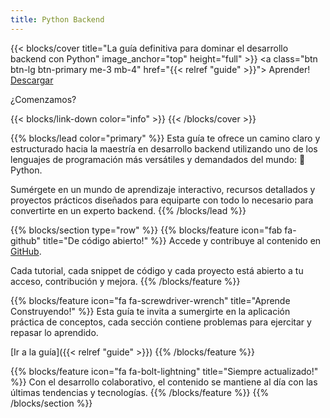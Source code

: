 ```yaml
---
title: Python Backend
---
```

{{< blocks/cover title="La guía definitiva para dominar el desarrollo backend con Python" image_anchor="top" height="full" >}}
<a class="btn btn-lg btn-primary me-3 mb-4" href="{{< relref "guide" >}}">
  Aprender! <i class="fas fa-arrow-alt-circle-right ms-2"></i>
</a>
<a class="btn btn-lg btn-secondary me-3 mb-4" href="https://github.com/uselessscat/python-backend">
  Descargar <i class="fab fa-github ms-2 "></i>
</a>
<p class="lead mt-5">¿Comenzamos?</p>
{{< blocks/link-down color="info" >}}
{{< /blocks/cover >}}

{{% blocks/lead color="primary" %}}
Esta guía te ofrece un camino claro y estructurado hacia la maestría en desarrollo backend utilizando uno de los lenguajes de programación más versátiles y demandados del mundo: :snake: Python.

Sumérgete en un mundo de aprendizaje interactivo, recursos detallados y proyectos prácticos diseñados para equiparte con todo lo necesario para convertirte en un experto backend.
{{% /blocks/lead %}}

{{% blocks/section type="row" %}}
{{% blocks/feature icon="fab fa-github" title="De código abierto!" %}}
Accede y contribuye al contenido en [GitHub](https://github.com/uselessscat/python-backend).

Cada tutorial, cada snippet de código y cada proyecto está abierto a tu acceso, contribución y mejora.
{{% /blocks/feature %}}

{{% blocks/feature icon="fa fa-screwdriver-wrench" title="Aprende Construyendo!" %}}
Esta guía te invita a sumergirte en la aplicación práctica de conceptos, cada sección contiene problemas para ejercitar y repasar lo aprendido.

[Ir a la guía]({{< relref "guide" >}})
{{% /blocks/feature %}}

{{% blocks/feature icon="fa fa-bolt-lightning" title="Siempre actualizado!" %}}
Con el desarrollo colaborativo, el contenido se mantiene al día con las últimas tendencias y tecnologías.
{{% /blocks/feature %}}
{{% /blocks/section %}}
